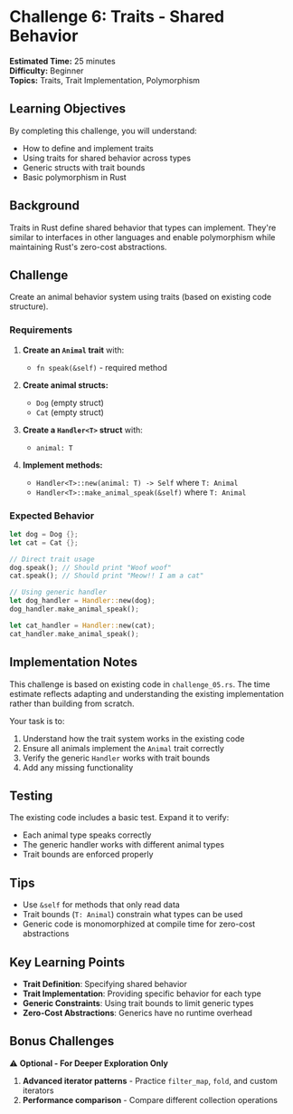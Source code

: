 # Challenge 6: Traits - Shared Behavior

**Estimated Time:** 25 minutes  
**Difficulty:** Beginner  
**Topics:** Traits, Trait Implementation, Polymorphism

## Learning Objectives

By completing this challenge, you will understand:
- How to define and implement traits
- Using traits for shared behavior across types
- Generic structs with trait bounds
- Basic polymorphism in Rust

## Background

Traits in Rust define shared behavior that types can implement. They're similar to interfaces in other languages and enable polymorphism while maintaining Rust's zero-cost abstractions.

## Challenge

Create an animal behavior system using traits (based on existing code structure).

### Requirements

1. **Create an `Animal` trait** with:
   - `fn speak(&self)` - required method

2. **Create animal structs:**
   - `Dog` (empty struct)
   - `Cat` (empty struct)

3. **Create a `Handler<T>` struct** with:
   - `animal: T`

4. **Implement methods:**
   - `Handler<T>::new(animal: T) -> Self` where `T: Animal`
   - `Handler<T>::make_animal_speak(&self)` where `T: Animal`

### Expected Behavior

```rust
let dog = Dog {};
let cat = Cat {};

// Direct trait usage
dog.speak(); // Should print "Woof woof"
cat.speak(); // Should print "Meow!! I am a cat"

// Using generic handler
let dog_handler = Handler::new(dog);
dog_handler.make_animal_speak();

let cat_handler = Handler::new(cat);
cat_handler.make_animal_speak();
```

## Implementation Notes

This challenge is based on existing code in `challenge_05.rs`. The time estimate reflects adapting and understanding the existing implementation rather than building from scratch.

Your task is to:
1. Understand how the trait system works in the existing code
2. Ensure all animals implement the `Animal` trait correctly
3. Verify the generic `Handler` works with trait bounds
4. Add any missing functionality

## Testing

The existing code includes a basic test. Expand it to verify:
- Each animal type speaks correctly
- The generic handler works with different animal types
- Trait bounds are enforced properly

## Tips

- Use `&self` for methods that only read data
- Trait bounds (`T: Animal`) constrain what types can be used
- Generic code is monomorphized at compile time for zero-cost abstractions

## Key Learning Points

- **Trait Definition**: Specifying shared behavior
- **Trait Implementation**: Providing specific behavior for each type
- **Generic Constraints**: Using trait bounds to limit generic types
- **Zero-Cost Abstractions**: Generics have no runtime overhead

## Bonus Challenges

⚠️ **Optional - For Deeper Exploration Only**

1. **Advanced iterator patterns** - Practice `filter_map`, `fold`, and custom iterators
2. **Performance comparison** - Compare different collection operations 
